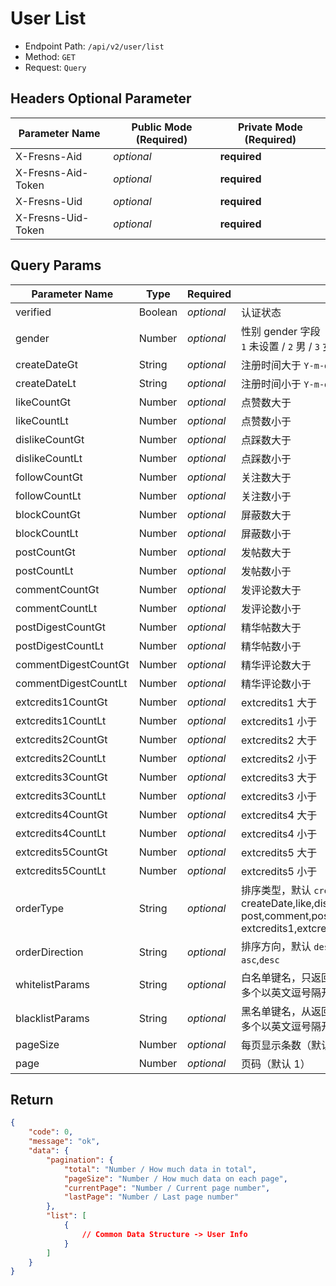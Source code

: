 # User List

- Endpoint Path: `/api/v2/user/list`
- Method: `GET`
- Request: `Query`

## Headers Optional Parameter

| Parameter Name | Public Mode (Required) | Private Mode (Required) |
| --- | --- | --- |
| X-Fresns-Aid | *optional* | **required** |
| X-Fresns-Aid-Token | *optional* | **required** |
| X-Fresns-Uid | *optional* | **required** |
| X-Fresns-Uid-Token | *optional* | **required** |

## Query Params

| Parameter Name | Type | Required | Description |
| --- | --- | --- | --- |
| verified | Boolean | *optional* | 认证状态 |
| gender | Number | *optional* | 性别 gender 字段<br>`1` 未设置 / `2` 男 / `3` 女 |
| createDateGt | String | *optional* | 注册时间大于 `Y-m-d` |
| createDateLt | String | *optional* | 注册时间小于 `Y-m-d` |
| likeCountGt | Number | *optional* | 点赞数大于 |
| likeCountLt | Number | *optional* | 点赞数小于 |
| dislikeCountGt | Number | *optional* | 点踩数大于 |
| dislikeCountLt | Number | *optional* | 点踩数小于 |
| followCountGt | Number | *optional* | 关注数大于 |
| followCountLt | Number | *optional* | 关注数小于 |
| blockCountGt | Number | *optional* | 屏蔽数大于 |
| blockCountLt | Number | *optional* | 屏蔽数小于 |
| postCountGt | Number | *optional* | 发帖数大于 |
| postCountLt | Number | *optional* | 发帖数小于 |
| commentCountGt | Number | *optional* | 发评论数大于 |
| commentCountLt | Number | *optional* | 发评论数小于 |
| postDigestCountGt | Number | *optional* | 精华帖数大于 |
| postDigestCountLt | Number | *optional* | 精华帖数小于 |
| commentDigestCountGt | Number | *optional* | 精华评论数大于 |
| commentDigestCountLt | Number | *optional* | 精华评论数小于 |
| extcredits1CountGt | Number | *optional* | extcredits1 大于 |
| extcredits1CountLt | Number | *optional* | extcredits1 小于 |
| extcredits2CountGt | Number | *optional* | extcredits2 大于 |
| extcredits2CountLt | Number | *optional* | extcredits2 小于 |
| extcredits3CountGt | Number | *optional* | extcredits3 大于 |
| extcredits3CountLt | Number | *optional* | extcredits3 小于 |
| extcredits4CountGt | Number | *optional* | extcredits4 大于 |
| extcredits4CountLt | Number | *optional* | extcredits4 小于 |
| extcredits5CountGt | Number | *optional* | extcredits5 大于 |
| extcredits5CountLt | Number | *optional* | extcredits5 小于 |
| orderType | String | *optional* | 排序类型，默认 `createDate`<br>createDate,like,dislike,follow,block<br>post,comment,postDigest,commentDigest<br>extcredits1,extcredits2,extcredits3,extcredits4,extcredits5 |
| orderDirection | String | *optional* | 排序方向，默认 `desc`<br>`asc`,`desc` |
| whitelistParams | String | *optional* | 白名单键名，只返回给定键名的键值对<br>多个以英文逗号隔开，支持「点表示法」表示多维数组 |
| blacklistParams | String | *optional* | 黑名单键名，从返回数据中删除指定的键值对<br>多个以英文逗号隔开，支持「点表示法」表示多维数组 |
| pageSize | Number | *optional* | 每页显示条数（默认 15 条） |
| page | Number | *optional* | 页码（默认 1） |

## Return

```json
{
    "code": 0,
    "message": "ok",
    "data": {
        "pagination": {
            "total": "Number / How much data in total",
            "pageSize": "Number / How much data on each page",
            "currentPage": "Number / Current page number",
            "lastPage": "Number / Last page number"
        },
        "list": [
            {
                // Common Data Structure -> User Info
            }
        ]
    }
}
```
